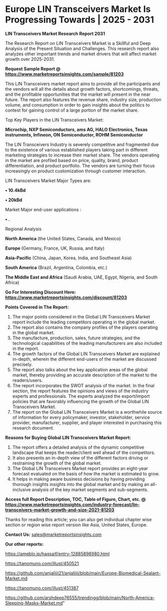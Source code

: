 # Europe LIN Transceivers Market Is Progressing Towards | 2025 - 2031

<strong>LIN Transceivers Market Research Report 2031</strong>

The Research Report on LIN Transceivers Market is a Skillful and Deep Analysis of the Present Situation and Challenges. This research report also analyzes other important trends and market drivers that will affect market growth over 2025-2031.

<strong>Request Sample Report @ <a href=https://www.marketreportsinsights.com/sample/81203>https://www.marketreportsinsights.com/sample/81203</a></strong>

This LIN Transceivers market report aims to provide all the participants and the vendors will all the details about growth factors, shortcomings, threats, and the profitable opportunities that the market will present in the near future. The report also features the revenue share, industry size, production volume, and consumption in order to gain insights about the politics to contest for gaining control of a large portion of the market share.

Top Key Players in the LIN Transceivers Market:

<strong>Microchip, NXP Semiconductors, ams AG, HALO Electronics, Texas instruments, Infineon, ON Semiconductor, ROHM Semiconductor</strong>

The LIN Transceivers Industry is severely competitive and fragmented due to the existence of various established players taking part in different marketing strategies to increase their market share. The vendors operating in the market are profiled based on price, quality, brand, product differentiation, and product portfolio. The vendors are turning their focus increasingly on product customization through customer interaction.

LIN Transceivers Market Major Types are:

<strong>• 10.4kBd

• 20kBd</strong>

Market Major end-user applications :

<strong>• .</strong>

Regional Analysis

</u><strong><b>North America</b></strong> (the United States, Canada, and Mexico)

<strong><b>Europe </b></strong>(Germany, France, UK, Russia, and Italy)

<strong><b>Asia-Pacific</b></strong> (China, Japan, Korea, India, and Southeast Asia)

<strong><b>South America</b></strong> (Brazil, Argentina, Colombia, etc.)

<strong><b>The Middle East and Africa</b></strong> (Saudi Arabia, UAE, Egypt, Nigeria, and South Africa)

<strong>Go For Interesting Discount Here: <a href=https://www.marketreportsinsights.com/discount/81203>https://www.marketreportsinsights.com/discount/81203</a></strong>

<strong>Points Covered in The Report:</strong>
<ol>
  <li>The major points considered in the Global LIN Transceivers Market report include the leading competitors operating in the global market.</li>
  <li>The report also contains the company profiles of the players operating in the global market.</li>
  <li>The manufacture, production, sales, future strategies, and the technological capabilities of the leading manufacturers are also included in the report.</li>
  <li>The growth factors of the Global LIN Transceivers Market are explained in-depth, wherein the different end-users of the market are discussed precisely.</li>
  <li>The report also talks about the key application areas of the global market, thereby providing an accurate description of the market to the readers/users.</li>
  <li>The report incorporates the SWOT analysis of the market. In the final section, the report features the opinions and views of the industry experts and professionals. The experts analyzed the export/import policies that are favorably influencing the growth of the Global LIN Transceivers Market.</li>
  <li>The report on the Global LIN Transceivers Market is a worthwhile source of information for every policymaker, investor, stakeholder, service provider, manufacturer, supplier, and player interested in purchasing this research document.</li>
</ol>
<strong>Reasons for Buying Global LIN Transceivers Market Report:</strong>

<ol>
  <li>The report offers a detailed analysis of the dynamic competitive landscape that keeps the reader/client well ahead of the competitors.</li>
  <li>It also presents an in-depth view of the different factors driving or restraining the growth of the global market.</li>
  <li>The Global LIN Transceivers Market report provides an eight-year forecast evaluated on the basis of how the market is estimated to grow.</li>
  <li>It helps in making aware business decisions by having providing thorough insights insights into the global market and by making an all-inclusive analysis of the key market segments and sub-segments.</li>
</ol>
<strong>Access full Report Description, TOC, Table of Figure, Chart, etc. @ <a href=https://www.marketreportsinsights.com/industry-forecast/lin-transceivers-market-growth-and-size-2021-81203>https://www.marketreportsinsights.com/industry-forecast/lin-transceivers-market-growth-and-size-2021-81203</a></strong>


Thanks for reading this article; you can also get individual chapter wise section or region wise report version like Asia, United States, Europe.

<strong>Contact Us:</strong>
sales@marketreportsinsights.com

<strong>Our other reports:</strong>

<a href=https://ameblo.jp/haqsaif/entry-12885898980.html>https://ameblo.jp/haqsaif/entry-12885898980.html</a>

<a href=https://tanomuno.com/illust/450521>https://tanomuno.com/illust/450521</a>

<a href=https://github.com/anjaliiii21/anjaliiii/blob/main/Europe-Biomedical-Sealant-Market.md>https://github.com/anjaliiii21/anjaliiii/blob/main/Europe-Biomedical-Sealant-Market.md</a>

<a href=https://tanomuno.com/illust/451387>https://tanomuno.com/illust/451387</a>

<a href=https://github.com/arshdeep76555/trendingg/blob/main/North-America-Sleeping-Masks-Market.md>https://github.com/arshdeep76555/trendingg/blob/main/North-America-Sleeping-Masks-Market.md</a>"
